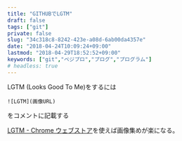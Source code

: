 ```yaml
---
title: "GITHUBでLGTM"
draft: false
tags: ["git"]
private: false
slug: "34c318c8-8242-423e-a08d-6ab00da4357e"
date: "2018-04-24T10:09:24+09:00"
lastmod: "2018-04-29T18:52:52+09:00"
keywords: ["git","ベジプロ","プログ","プログラム"]
# headless: true
---
```


LGTM (Looks Good To Me)をするには

`![LGTM](画像URL)`

をコメントに記載する

[LGTM - Chrome ウェブストア](https://chrome.google.com/webstore/detail/lgtm/oeacdmeoegfagkmiecjjikpfgebmalof)を使えば画像集めが楽になる。
